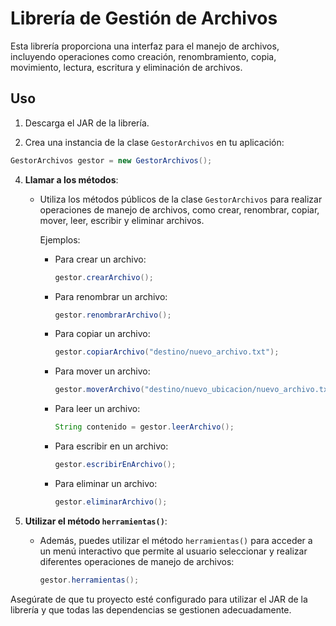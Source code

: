 # Librería de Gestión de Archivos

Esta librería proporciona una interfaz para el manejo de archivos, incluyendo operaciones como creación, renombramiento, copia, movimiento, lectura, escritura y eliminación de archivos.

## Uso

1. Descarga el JAR de la librería.

2. Crea una instancia de la clase `GestorArchivos` en tu aplicación:

```java
GestorArchivos gestor = new GestorArchivos();
```
4. **Llamar a los métodos**:

   - Utiliza los métodos públicos de la clase `GestorArchivos` para realizar operaciones de manejo de archivos, como crear, renombrar, copiar, mover, leer, escribir y eliminar archivos.

     Ejemplos:

     - Para crear un archivo:

       ```java
       gestor.crearArchivo();
       ```

     - Para renombrar un archivo:

       ```java
       gestor.renombrarArchivo();
       ```

     - Para copiar un archivo:

       ```java
       gestor.copiarArchivo("destino/nuevo_archivo.txt");
       ```

     - Para mover un archivo:

       ```java
       gestor.moverArchivo("destino/nuevo_ubicacion/nuevo_archivo.txt");
       ```

     - Para leer un archivo:

       ```java
       String contenido = gestor.leerArchivo();
       ```

     - Para escribir en un archivo:

       ```java
       gestor.escribirEnArchivo();
       ```

     - Para eliminar un archivo:

       ```java
       gestor.eliminarArchivo();
       ```
5. **Utilizar el método `herramientas()`**:

   - Además, puedes utilizar el método `herramientas()` para acceder a un menú interactivo que permite al usuario seleccionar y realizar diferentes operaciones de manejo de archivos:

     ```java
     gestor.herramientas();
     ```

Asegúrate de que tu proyecto esté configurado para utilizar el JAR de la librería y que todas las dependencias se gestionen adecuadamente.

